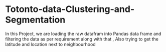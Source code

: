 # Totonto-data-Clustering-and-Segmentation
In this Project, we are loading the raw datafram into Pandas data frame and filtering the data as per requirement along with that , Also trying to get the latitude and location next to neighbourhood
